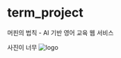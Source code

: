 # term_project

머핀의 법칙 - AI 기반 영어 교육 웹 서비스

사진이 너무 
![logo](https://user-images.githubusercontent.com/48826021/100090298-51f64c00-2e96-11eb-870e-825a2357e336.png)

